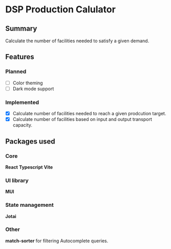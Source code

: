 # DSP Production Calulator

## Summary

Calculate the number of facilities needed to satisfy a given demand.

## Features

### Planned

- [ ] Color theming
- [ ] Dark mode support

### Implemented

- [x] Calculate number of facilities needed to reach a given prodcution target.
- [x] Calculate number of facilities based on input and output transport capacity.

## Packages used

### Core

**React**
**Typescript**
**Vite**

### UI library

**MUI**

### State management

**Jotai**

### Other

**match-sorter**
 for filtering Autocomplete queries.
